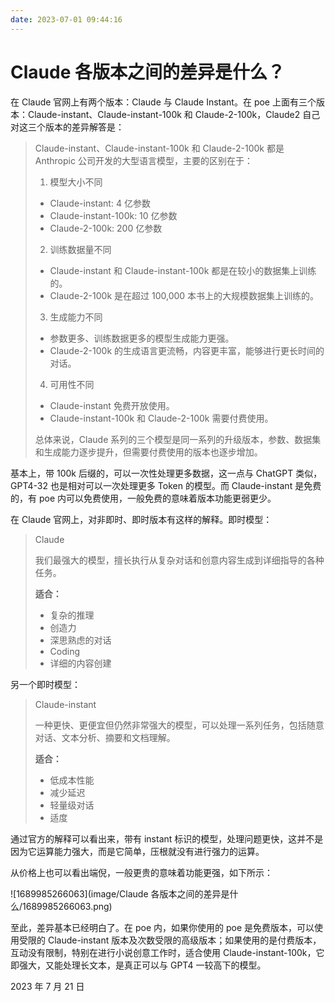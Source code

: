 ```yaml
---
date: 2023-07-01 09:44:16
---
```

# Claude 各版本之间的差异是什么？

在 Claude 官网上有两个版本：Claude 与 Claude Instant。在 poe 上面有三个版本：Claude-instant、Claude-instant-100k 和 Claude-2-100k，Claude2 自己对这三个版本的差异解答是：

>
> Claude-instant、Claude-instant-100k 和 Claude-2-100k 都是 Anthropic 公司开发的大型语言模型，主要的区别在于：
>
> 1. 模型大小不同
>
> * Claude-instant: 4 亿参数
> * Claude-instant-100k: 10 亿参数
> * Claude-2-100k: 200 亿参数
>
> 2. 训练数据量不同
>
> * Claude-instant 和 Claude-instant-100k 都是在较小的数据集上训练的。
> * Claude-2-100k 是在超过 100,000 本书上的大规模数据集上训练的。
>
> 3. 生成能力不同
>
> * 参数更多、训练数据更多的模型生成能力更强。
> * Claude-2-100k 的生成语言更流畅，内容更丰富，能够进行更长时间的对话。
>
> 4. 可用性不同
>
> * Claude-instant 免费开放使用。
> * Claude-instant-100k 和 Claude-2-100k 需要付费使用。
>
> 总体来说，Claude 系列的三个模型是同一系列的升级版本，参数、数据集和生成能力逐步提升，但需要付费使用的版本也逐步增加。

基本上，带 100k 后缀的，可以一次性处理更多数据，这一点与 ChatGPT 类似，GPT4-32 也是相对可以一次处理更多 Token 的模型。而 Claude-instant 是免费的，有 poe 内可以免费使用，一般免费的意味着版本功能更弱更少。

在 Claude 官网上，对非即时、即时版本有这样的解释。即时模型：

>
> Claude
>
> 我们最强大的模型，擅长执行从复杂对话和创意内容生成到详细指导的各种任务。
>
> **适合：**
>
> * 复杂的推理
> * 创造力
> * 深思熟虑的对话
> * Coding
> * 详细的内容创建

另一个即时模型：

>
> Claude-instant
>
> 一种更快、更便宜但仍然非常强大的模型，可以处理一系列任务，包括随意对话、文本分析、摘要和文档理解。
>
> **适合：**
>
> * 低成本性能
> * 减少延迟
> * 轻量级对话
> * 适度

通过官方的解释可以看出来，带有 instant 标识的模型，处理问题更快，这并不是因为它运算能力强大，而是它简单，压根就没有进行强力的运算。

从价格上也可以看出端倪，一般更贵的意味着功能更强，如下所示：

![1689985266063](image/Claude 各版本之间的差异是什么/1689985266063.png)

至此，差异基本已经明白了。在 poe 内，如果你使用的 poe 是免费版本，可以使用受限的 Claude-instant 版本及次数受限的高级版本；如果使用的是付费版本，互动没有限制，特别在进行小说创意工作时，适合使用 Claude-instant-100k，它即强大，又能处理长文本，是真正可以与 GPT4 一较高下的模型。

2023 年 7 月 21 日
